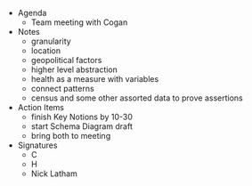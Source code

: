 * Agenda
    * Team meeting with Cogan 
* Notes
    * granularity
    * location
    * geopolitical factors
    * higher level abstraction
    * health as a measure with variables
    * connect patterns
    * census and some other assorted data to prove assertions
* Action Items
    * finish Key Notions by 10-30
    * start Schema Diagram draft
    * bring both to meeting
* Signatures
    *  C
    *  H
    *  Nick Latham
